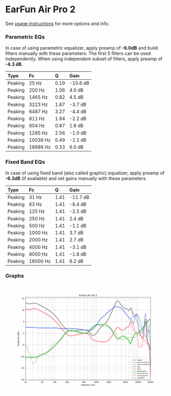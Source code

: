 # EarFun Air Pro 2
See [usage instructions](https://github.com/jaakkopasanen/AutoEq#usage) for more options and info.

### Parametric EQs
In case of using parametric equalizer, apply preamp of **-6.0dB** and build filters manually
with these parameters. The first 5 filters can be used independently.
When using independent subset of filters, apply preamp of **-4.3 dB**.

| Type    | Fc       |    Q | Gain     |
|:--------|:---------|:-----|:---------|
| Peaking | 25 Hz    | 0.19 | -10.6 dB |
| Peaking | 200 Hz   | 1.06 | 4.0 dB   |
| Peaking | 1465 Hz  | 0.82 | 4.5 dB   |
| Peaking | 3223 Hz  | 1.87 | -3.7 dB  |
| Peaking | 6487 Hz  | 3.27 | -4.4 dB  |
| Peaking | 611 Hz   | 1.94 | -2.2 dB  |
| Peaking | 804 Hz   | 0.87 | 1.6 dB   |
| Peaking | 1285 Hz  | 2.56 | -1.0 dB  |
| Peaking | 10038 Hz | 0.49 | -1.1 dB  |
| Peaking | 18686 Hz | 0.33 | 6.0 dB   |

### Fixed Band EQs
In case of using fixed band (also called graphic) equalizer, apply preamp of **-6.3dB**
(if available) and set gains manually with these parameters.

| Type    | Fc       |    Q | Gain     |
|:--------|:---------|:-----|:---------|
| Peaking | 31 Hz    | 1.41 | -11.7 dB |
| Peaking | 63 Hz    | 1.41 | -6.4 dB  |
| Peaking | 125 Hz   | 1.41 | -2.5 dB  |
| Peaking | 250 Hz   | 1.41 | 2.4 dB   |
| Peaking | 500 Hz   | 1.41 | -1.1 dB  |
| Peaking | 1000 Hz  | 1.41 | 3.7 dB   |
| Peaking | 2000 Hz  | 1.41 | 2.7 dB   |
| Peaking | 4000 Hz  | 1.41 | -3.1 dB  |
| Peaking | 8000 Hz  | 1.41 | -1.8 dB  |
| Peaking | 16000 Hz | 1.41 | 6.2 dB   |

### Graphs
![](./EarFun%20Air%20Pro%202.png)